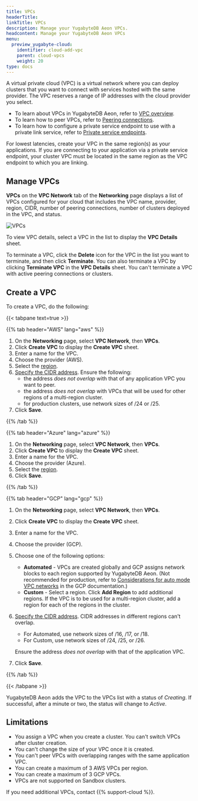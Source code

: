 ```yaml
---
title: VPCs
headerTitle:
linkTitle: VPCs
description: Manage your YugabyteDB Aeon VPCs.
headcontent: Manage your YugabyteDB Aeon VPCs
menu:
  preview_yugabyte-cloud:
    identifier: cloud-add-vpc
    parent: cloud-vpcs
    weight: 20
type: docs
---
```


A virtual private cloud (VPC) is a virtual network where you can deploy clusters that you want to connect with services hosted with the same provider. The VPC reserves a range of IP addresses with the cloud provider you select.

- To learn about VPCs in YugabyteDB Aeon, refer to [VPC overview](../cloud-vpc-intro/).
- To learn how to peer VPCs, refer to [Peering connections](../cloud-add-peering/).
- To learn how to configure a private service endpoint to use with a private link service, refer to [Private service endpoints](../cloud-add-endpoint/).

For lowest latencies, create your VPC in the same region(s) as your applications. If you are connecting to your application via a private service endpoint, your cluster VPC must be located in the same region as the VPC endpoint to which you are linking.

## Manage VPCs

**VPCs** on the **VPC Network** tab of the **Networking** page displays a list of VPCs configured for your cloud that includes the VPC name, provider, region, CIDR, number of peering connections, number of clusters deployed in the VPC, and status.

![VPCs](/images/yb-cloud/cloud-vpc.png)

To view VPC details, select a VPC in the list to display the **VPC Details** sheet.

To terminate a VPC, click the **Delete** icon for the VPC in the list you want to terminate, and then click **Terminate**. You can also terminate a VPC by clicking **Terminate VPC** in the **VPC Details** sheet. You can't terminate a VPC with active peering connections or clusters.

## Create a VPC

To create a VPC, do the following:

{{< tabpane text=true >}}

  {{% tab header="AWS" lang="aws" %}}

1. On the **Networking** page, select **VPC Network**, then **VPCs**.
1. Click **Create VPC** to display the **Create VPC** sheet.
1. Enter a name for the VPC.
1. Choose the provider (AWS).
1. Select the [region](../cloud-vpc-intro/#choose-the-region-for-your-vpc).
1. [Specify the CIDR address](../cloud-vpc-intro/#set-the-cidr-and-size-your-vpc). Ensure the following:
    - the address _does not overlap_ with that of any application VPC you want to peer.
    - the address _does not overlap_ with VPCs that will be used for other regions of a multi-region cluster.
    - for production clusters, use network sizes of /24 or /25.
1. Click **Save**.

  {{% /tab %}}

  {{% tab header="Azure" lang="azure" %}}

1. On the **Networking** page, select **VPC Network**, then **VPCs**.
1. Click **Create VPC** to display the **Create VPC** sheet.
1. Enter a name for the VPC.
1. Choose the provider (Azure).
1. Select the [region](../cloud-vpc-intro/#choose-the-region-for-your-vpc).
1. Click **Save**.

  {{% /tab %}}

  {{% tab header="GCP" lang="gcp" %}}

1. On the **Networking** page, select **VPC Network**, then **VPCs**.
1. Click **Create VPC** to display the **Create VPC** sheet.
1. Enter a name for the VPC.
1. Choose the provider (GCP).
1. Choose one of the following options:
    - **Automated** - VPCs are created globally and GCP assigns network blocks to each region supported by YugabyteDB Aeon. (Not recommended for production, refer to [Considerations for auto mode VPC networks](https://cloud.google.com/vpc/docs/vpc#auto-mode-considerations) in the GCP documentation.)
    - **Custom** - Select a region. Click **Add Region** to add additional regions. If the VPC is to be used for a multi-region cluster, add a region for each of the regions in the cluster.
1. [Specify the CIDR address](../cloud-vpc-intro/#set-the-cidr-and-size-your-vpc). CIDR addresses in different regions can't overlap.
    - For Automated, use network sizes of /16, /17, or /18.
    - For Custom, use network sizes of /24, /25, or /26.

    Ensure the address _does not overlap_ with that of the application VPC.

1. Click **Save**.

  {{% /tab %}}

{{< /tabpane >}}

YugabyteDB Aeon adds the VPC to the VPCs list with a status of _Creating_. If successful, after a minute or two, the status will change to _Active_.

## Limitations

- You assign a VPC when you create a cluster. You can't switch VPCs after cluster creation.
- You can't change the size of your VPC once it is created.
- You can't peer VPCs with overlapping ranges with the same application VPC.
- You can create a maximum of 3 AWS VPCs per region.
- You can create a maximum of 3 GCP VPCs.
- VPCs are not supported on Sandbox clusters.

If you need additional VPCs, contact {{% support-cloud %}}.
